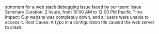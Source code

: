 
stmortem for a web stack debugging issue  faced by our team:
Issue Summary
Duration: 2 hours, from 10:00 AM to 12:00 PM Pacific Time
Impact: Our website was completely down, and all users were unable to access it.
Root Cause: A typo in a configuration file caused the web server to crash.

